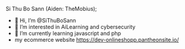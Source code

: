 Si Thu Bo Sann (Aiden: TheMobius);
- 👋 Hi, I’m @SiThuBoSann
- 👀 I’m interested in AiLearning and cybersecurity
- 🌱 I’m currently learning javascript and php 
- my ecommerce website  https://dev-onlineshopp.pantheonsite.io/

<!---
SiThuBoSann/SiThuBoSann is a ✨ special ✨ repository because its `README.md` (this file) appears on your GitHub profile.
You can click the Preview link to take a look at your changes.
--->
